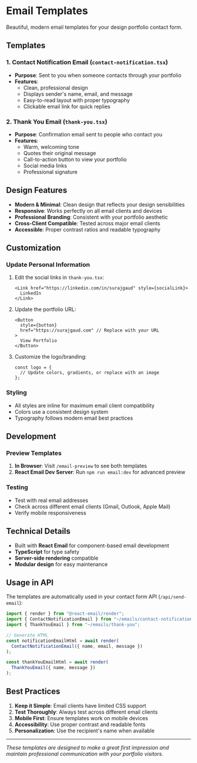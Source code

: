 # Email Templates

Beautiful, modern email templates for your design portfolio contact form.

## Templates

### 1. Contact Notification Email (`contact-notification.tsx`)
- **Purpose**: Sent to you when someone contacts through your portfolio
- **Features**: 
  - Clean, professional design
  - Displays sender's name, email, and message
  - Easy-to-read layout with proper typography
  - Clickable email link for quick replies

### 2. Thank You Email (`thank-you.tsx`)
- **Purpose**: Confirmation email sent to people who contact you
- **Features**:
  - Warm, welcoming tone
  - Quotes their original message
  - Call-to-action button to view your portfolio
  - Social media links
  - Professional signature

## Design Features

- **Modern & Minimal**: Clean design that reflects your design sensibilities
- **Responsive**: Works perfectly on all email clients and devices
- **Professional Branding**: Consistent with your portfolio aesthetic
- **Cross-Client Compatible**: Tested across major email clients
- **Accessible**: Proper contrast ratios and readable typography

## Customization

### Update Personal Information
1. Edit the social links in `thank-you.tsx`:
   ```tsx
   <Link href="https://linkedin.com/in/surajgaud" style={socialLink}>
     LinkedIn
   </Link>
   ```

2. Update the portfolio URL:
   ```tsx
   <Button
     style={button}
     href="https://surajgaud.com" // Replace with your URL
   >
     View Portfolio
   </Button>
   ```

3. Customize the logo/branding:
   ```tsx
   const logo = {
     // Update colors, gradients, or replace with an image
   };
   ```

### Styling
- All styles are inline for maximum email client compatibility
- Colors use a consistent design system
- Typography follows modern email best practices

## Development

### Preview Templates
1. **In Browser**: Visit `/email-preview` to see both templates
2. **React Email Dev Server**: Run `npm run email:dev` for advanced preview

### Testing
- Test with real email addresses
- Check across different email clients (Gmail, Outlook, Apple Mail)
- Verify mobile responsiveness

## Technical Details

- Built with **React Email** for component-based email development
- **TypeScript** for type safety
- **Server-side rendering** compatible
- **Modular design** for easy maintenance

## Usage in API

The templates are automatically used in your contact form API (`/api/send-email`):

```typescript
import { render } from "@react-email/render";
import { ContactNotificationEmail } from "~/emails/contact-notification";
import { ThankYouEmail } from "~/emails/thank-you";

// Generate HTML
const notificationEmailHtml = await render(
  ContactNotificationEmail({ name, email, message })
);

const thankYouEmailHtml = await render(
  ThankYouEmail({ name, message })
);
```

## Best Practices

1. **Keep it Simple**: Email clients have limited CSS support
2. **Test Thoroughly**: Always test across different email clients
3. **Mobile First**: Ensure templates work on mobile devices
4. **Accessibility**: Use proper contrast and readable fonts
5. **Personalization**: Use the recipient's name when available

---

*These templates are designed to make a great first impression and maintain professional communication with your portfolio visitors.* 